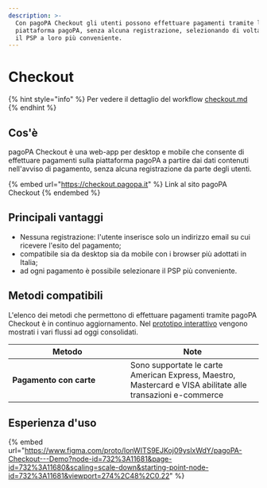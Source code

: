 ```yaml
---
description: >-
  Con pagoPA Checkout gli utenti possono effettuare pagamenti tramite la
  piattaforma pagoPA, senza alcuna registrazione, selezionando di volta in volta
  il PSP a loro più conveniente.
---
```


# Checkout

{% hint style="info" %}
Per vedere il dettaglio del workflow [checkout.md](../casi-duso/pagamento-da-touchpoint-pagopa/checkout.md "mention")
{% endhint %}

## Cos'è

pagoPA Checkout è una web-app per desktop e mobile che consente di effettuare pagamenti sulla piattaforma pagoPA a partire dai dati contenuti nell'avviso di pagamento, senza alcuna registrazione da parte degli utenti.

{% embed url="https://checkout.pagopa.it" %}
Link al sito pagoPA Checkout
{% endembed %}

## Principali vantaggi

* Nessuna registrazione: l'utente inserisce solo un indirizzo email su cui ricevere l'esito del pagamento;
* compatibile sia da desktop sia da mobile con i browser più adottati in Italia;
* ad ogni pagamento è possibile selezionare il PSP più conveniente.

## Metodi compatibili

L'elenco dei metodi che permettono di effettuare pagamenti tramite pagoPA Checkout è in continuo aggiornamento. Nel [prototipo interattivo](checkout.md#undefined) vengono mostrati i vari flussi ad oggi consolidati.

<table data-header-hidden><thead><tr><th width="221.82173643853884">Metodo</th><th>Note</th></tr></thead><tbody><tr><td><strong>Pagamento con carte</strong></td><td>Sono supportate le carte American Express, Maestro, Mastercard e VISA abilitate alle transazioni e-commerce</td></tr></tbody></table>

## Esperienza d'uso

{% embed url="https://www.figma.com/proto/lonWITS9EJKoj09yslxWdY/pagoPA-Checkout---Demo?node-id=732%3A11681&page-id=732%3A11680&scaling=scale-down&starting-point-node-id=732%3A11681&viewport=274%2C48%2C0.22" %}
